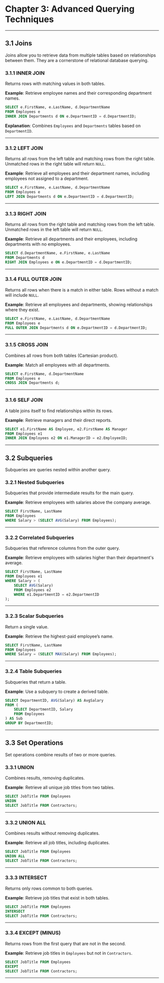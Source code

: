 # **Chapter 3: Advanced Querying Techniques**

---

## **3.1 Joins**

Joins allow you to retrieve data from multiple tables based on relationships between them. They are a cornerstone of relational database querying.

### **3.1.1 INNER JOIN**

Returns rows with matching values in both tables.

**Example**: Retrieve employee names and their corresponding department names.
```sql
SELECT e.FirstName, e.LastName, d.DepartmentName
FROM Employees e
INNER JOIN Departments d ON e.DepartmentID = d.DepartmentID;
```

**Explanation**: Combines `Employees` and `Departments` tables based on `DepartmentID`.

---

### **3.1.2 LEFT JOIN**

Returns all rows from the left table and matching rows from the right table. Unmatched rows in the right table will return `NULL`.

**Example**: Retrieve all employees and their department names, including employees not assigned to a department.
```sql
SELECT e.FirstName, e.LastName, d.DepartmentName
FROM Employees e
LEFT JOIN Departments d ON e.DepartmentID = d.DepartmentID;
```

---

### **3.1.3 RIGHT JOIN**

Returns all rows from the right table and matching rows from the left table. Unmatched rows in the left table will return `NULL`.

**Example**: Retrieve all departments and their employees, including departments with no employees.
```sql
SELECT d.DepartmentName, e.FirstName, e.LastName
FROM Departments d
RIGHT JOIN Employees e ON e.DepartmentID = d.DepartmentID;
```

---

### **3.1.4 FULL OUTER JOIN**

Returns all rows when there is a match in either table. Rows without a match will include `NULL`.

**Example**: Retrieve all employees and departments, showing relationships where they exist.
```sql
SELECT e.FirstName, e.LastName, d.DepartmentName
FROM Employees e
FULL OUTER JOIN Departments d ON e.DepartmentID = d.DepartmentID;
```

---

### **3.1.5 CROSS JOIN**

Combines all rows from both tables (Cartesian product).

**Example**: Match all employees with all departments.
```sql
SELECT e.FirstName, d.DepartmentName
FROM Employees e
CROSS JOIN Departments d;
```

---

### **3.1.6 SELF JOIN**

A table joins itself to find relationships within its rows.

**Example**: Retrieve managers and their direct reports.
```sql
SELECT e1.FirstName AS Employee, e2.FirstName AS Manager
FROM Employees e1
INNER JOIN Employees e2 ON e1.ManagerID = e2.EmployeeID;
```

---

## **3.2 Subqueries**

Subqueries are queries nested within another query.

### **3.2.1 Nested Subqueries**

Subqueries that provide intermediate results for the main query.

**Example**: Retrieve employees with salaries above the company average.
```sql
SELECT FirstName, LastName
FROM Employees
WHERE Salary > (SELECT AVG(Salary) FROM Employees);
```

---

### **3.2.2 Correlated Subqueries**

Subqueries that reference columns from the outer query.

**Example**: Retrieve employees with salaries higher than their department's average.
```sql
SELECT FirstName, LastName
FROM Employees e1
WHERE Salary > (
    SELECT AVG(Salary)
    FROM Employees e2
    WHERE e1.DepartmentID = e2.DepartmentID
);
```

---

### **3.2.3 Scalar Subqueries**

Return a single value.

**Example**: Retrieve the highest-paid employee’s name.
```sql
SELECT FirstName, LastName
FROM Employees
WHERE Salary = (SELECT MAX(Salary) FROM Employees);
```

---

### **3.2.4 Table Subqueries**

Subqueries that return a table.

**Example**: Use a subquery to create a derived table.
```sql
SELECT DepartmentID, AVG(Salary) AS AvgSalary
FROM (
    SELECT DepartmentID, Salary
    FROM Employees
) AS Sub
GROUP BY DepartmentID;
```

---

## **3.3 Set Operations**

Set operations combine results of two or more queries.

### **3.3.1 UNION**

Combines results, removing duplicates.

**Example**: Retrieve all unique job titles from two tables.
```sql
SELECT JobTitle FROM Employees
UNION
SELECT JobTitle FROM Contractors;
```

---

### **3.3.2 UNION ALL**

Combines results without removing duplicates.

**Example**: Retrieve all job titles, including duplicates.
```sql
SELECT JobTitle FROM Employees
UNION ALL
SELECT JobTitle FROM Contractors;
```

---

### **3.3.3 INTERSECT**

Returns only rows common to both queries.

**Example**: Retrieve job titles that exist in both tables.
```sql
SELECT JobTitle FROM Employees
INTERSECT
SELECT JobTitle FROM Contractors;
```

---

### **3.3.4 EXCEPT (MINUS)**

Returns rows from the first query that are not in the second.

**Example**: Retrieve job titles in `Employees` but not in `Contractors`.
```sql
SELECT JobTitle FROM Employees
EXCEPT
SELECT JobTitle FROM Contractors;
```

---

